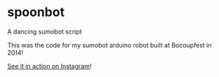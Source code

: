 # spoonbot
A dancing sumobot script

This was the code for my sumobot arduino robot built at Bocoupfest in 2014!

[See it in action on Instagram](https://www.instagram.com/p/uRBdn_imU_/)!
